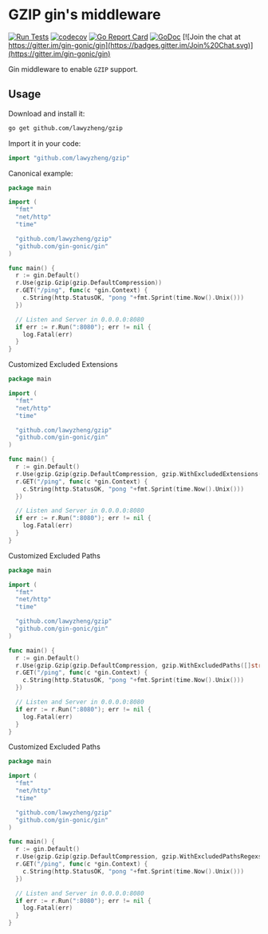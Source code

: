 # GZIP gin's middleware

[![Run Tests](https://github.com/lawyzheng/gzip/actions/workflows/go.yml/badge.svg)](https://github.com/lawyzheng/gzip/actions/workflows/go.yml)
[![codecov](https://codecov.io/gh/gin-contrib/gzip/branch/master/graph/badge.svg)](https://codecov.io/gh/gin-contrib/gzip)
[![Go Report Card](https://goreportcard.com/badge/github.com/lawyzheng/gzip)](https://goreportcard.com/report/github.com/lawyzheng/gzip)
[![GoDoc](https://godoc.org/github.com/lawyzheng/gzip?status.svg)](https://godoc.org/github.com/lawyzheng/gzip)
[![Join the chat at https://gitter.im/gin-gonic/gin](https://badges.gitter.im/Join%20Chat.svg)](https://gitter.im/gin-gonic/gin)

Gin middleware to enable `GZIP` support.

## Usage

Download and install it:

```sh
go get github.com/lawyzheng/gzip
```

Import it in your code:

```go
import "github.com/lawyzheng/gzip"
```

Canonical example:

```go
package main

import (
  "fmt"
  "net/http"
  "time"

  "github.com/lawyzheng/gzip"
  "github.com/gin-gonic/gin"
)

func main() {
  r := gin.Default()
  r.Use(gzip.Gzip(gzip.DefaultCompression))
  r.GET("/ping", func(c *gin.Context) {
    c.String(http.StatusOK, "pong "+fmt.Sprint(time.Now().Unix()))
  })

  // Listen and Server in 0.0.0.0:8080
  if err := r.Run(":8080"); err != nil {
    log.Fatal(err)
  }
}
```

Customized Excluded Extensions

```go
package main

import (
  "fmt"
  "net/http"
  "time"

  "github.com/lawyzheng/gzip"
  "github.com/gin-gonic/gin"
)

func main() {
  r := gin.Default()
  r.Use(gzip.Gzip(gzip.DefaultCompression, gzip.WithExcludedExtensions([]string{".pdf", ".mp4"})))
  r.GET("/ping", func(c *gin.Context) {
    c.String(http.StatusOK, "pong "+fmt.Sprint(time.Now().Unix()))
  })

  // Listen and Server in 0.0.0.0:8080
  if err := r.Run(":8080"); err != nil {
    log.Fatal(err)
  }
}
```

Customized Excluded Paths

```go
package main

import (
  "fmt"
  "net/http"
  "time"

  "github.com/lawyzheng/gzip"
  "github.com/gin-gonic/gin"
)

func main() {
  r := gin.Default()
  r.Use(gzip.Gzip(gzip.DefaultCompression, gzip.WithExcludedPaths([]string{"/api/"})))
  r.GET("/ping", func(c *gin.Context) {
    c.String(http.StatusOK, "pong "+fmt.Sprint(time.Now().Unix()))
  })

  // Listen and Server in 0.0.0.0:8080
  if err := r.Run(":8080"); err != nil {
    log.Fatal(err)
  }
}
```

Customized Excluded Paths

```go
package main

import (
  "fmt"
  "net/http"
  "time"

  "github.com/lawyzheng/gzip"
  "github.com/gin-gonic/gin"
)

func main() {
  r := gin.Default()
  r.Use(gzip.Gzip(gzip.DefaultCompression, gzip.WithExcludedPathsRegexs([]string{".*"})))
  r.GET("/ping", func(c *gin.Context) {
    c.String(http.StatusOK, "pong "+fmt.Sprint(time.Now().Unix()))
  })

  // Listen and Server in 0.0.0.0:8080
  if err := r.Run(":8080"); err != nil {
    log.Fatal(err)
  }
}
```
